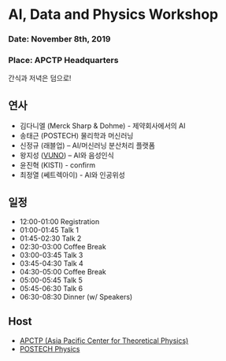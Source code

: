 # AI, Data and Physics Workshop

### Date: November 8th, 2019
### Place: APCTP Headquarters

간식과 저녁은 덤으로!

## 연사
* 김다니엘 (Merck Sharp & Dohme) - 제약회사에서의 AI 
* 송태근 (POSTECH) 물리학과 머신러닝
* 신정규 (래블업) – AI/머신러닝 분산처리 플랫폼 
* 왕지성 ([VUNO](https://www.vuno.co/)) – AI와 음성인식
* 윤진혁 (KISTI) - confirm
* 최정열 (쎄트렉아이) - AI와 인공위성 

## 일정
* 12:00-01:00 Registration
* 01:00-01:45 Talk 1
* 01:45-02:30 Talk 2
* 02:30-03:00 Coffee Break
* 03:00-03:45 Talk 3
* 03:45-04:30 Talk 4
* 04:30-05:00 Coffee Break
* 05:00-05:45 Talk 5
* 05:45-06:30 Talk 6
* 06:30-08:30 Dinner (w/ Speakers)

## Host
* [APCTP (Asia Pacific Center for Theoretical Physics)](http://apctp.org)
* [POSTECH Physics](http://magnon1.postech.ac.kr)
